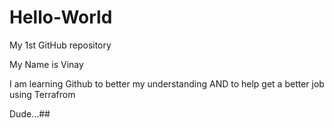 # Hello-World
My 1st GitHub repository

My Name is Vinay

I am learning Github to better my understanding 
AND to help get a better job using Terrafrom

Dude...##

